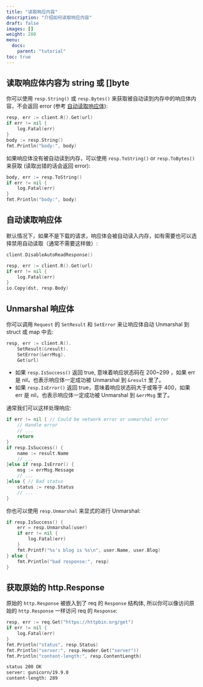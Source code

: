 ```yaml
---
title: "读取响应内容"
description: "介绍如何读取响应内容"
draft: false
images: []
weight: 280
menu:
  docs:
    parent: "tutorial"
toc: true
---
```


## 读取响应体内容为 string 或 []byte

你可以使用 `resp.String()` 或 `resp.Bytes()` 来获取被自动读到内存中的响应体内容，不会返回 error (参考 [自动读取响应体](#%E8%87%AA%E5%8A%A8%E8%AF%BB%E5%8F%96%E5%93%8D%E5%BA%94%E4%BD%93)):

```go
resp, err := client.R().Get(url)
if err != nil {
    log.Fatal(err)
}
body := resp.String()
fmt.Println("body:", body)
```

如果响应体没有被自动读到内存，可以使用 `resp.ToString()` or `resp.ToBytes()` 来获取 (读取出错的话会返回 error):

```go
body, err := resp.ToString()
if err != nil {
    log.Fatal(err)
}
fmt.Println("body:", body)
```

## 自动读取响应体

默认情况下，如果不是下载的请求，响应体会被自动读入内存，如有需要也可以选择禁用自动读取（通常不需要这样做）:

```go
client.DisableAutoReadResponse()

resp, err := client.R().Get(url)
if err != nil {
	log.Fatal(err)
}
io.Copy(dst, resp.Body)
```

## Unmarshal 响应体

你可以调用 `Request` 的 `SetResult` 和 `SetError` 来让响应体自动 Unmarshal 到 struct 或 map 中去:

```go
resp, err := client.R().
    SetResult(&result).
    SetError(&errMsg).
    Get(url)
```

* 如果 `resp.IsSuccess()` 返回 true, 意味着响应状态码在 200~299 ，如果 err 是 nil，也表示响应体一定成功被 Unmarshal 到 `&result` 里了。
* 如果 `resp.IsError()` 返回 true，意味着响应状态码大于或等于 400，如果 err 是 nil，也表示响应体一定成功被 Unmarshal 到 `&errMsg` 里了。

通常我们可以这样处理响应:

```go
if err != nil { // Could be network error or unmarshal error
    // Handle error
    // ...
    return
}
if resp.IsSuccess() {
    name := result.Name
    // ...
}else if resp.IsError() {
    msg := errMsg.Message
    // ...
}else { // Bad status
    status := resp.Status
    // ...
}
```

你也可以使用 `resp.Unmarshal` 来显式的进行 Unmarshal:

```go
if resp.IsSuccess() {
    err = resp.Unmarshal(user)
    if err != nil {
        log.Fatal(err)
    }
    fmt.Printf("%s's blog is %s\n", user.Name, user.Blog)
} else {
    fmt.Println("bad response:", resp)
}
```

## 获取原始的 http.Response

原始的 `http.Response` 被嵌入到了 req 的 `Response` 结构体, 所以你可以像访问原始的 `http.Response` 一样访问 req 的 `Response`:

```go
resp, err := req.Get("https://httpbin.org/get")
if err != nil {
    log.Fatal(err)
}
fmt.Println("status", resp.Status)
fmt.Println("server:", resp.Header.Get("server"))
fmt.Println("content-length:", resp.ContentLength)
```

```txt
status 200 OK
server: gunicorn/19.9.0
content-length: 289
```
